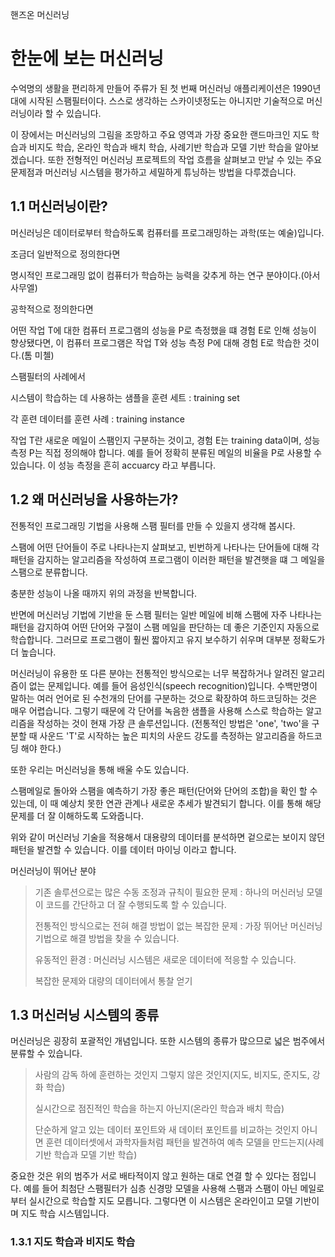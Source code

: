 핸즈온 머신러닝



# 한눈에 보는 머신러닝

수억명의 생활을 편리하게 만들어 주류가 된 첫 번째 머신러닝 애플리케이션은 1990년대에 시작된 스팸필터이다. 스스로 생각하는 스카이넷정도는 아니지만 기술적으로 머신러닝이라 할  수 있습니다.



이 장에서는 머신러닝의 그림을 조망하고 주요 영역과 가장 중요한 랜드마크인 지도 학습과 비지도 학습, 온라인 학습과 배치 학습, 사례기반 학습과 모델 기반 학습을 알아보겠습니다. 또한 전형적인 머신러닝 프로젝트의 작업 흐름을 살펴보고 만날 수 있는 주요 문제점과 머신러닝 시스템을 평가하고 세밀하게 튜닝하는 방법을 다루겠습니다.



## 1.1 머신러닝이란?

머신러닝은 데이터로부터 학습하도록 컴퓨터를 프로그래밍하는 과학(또는 예술)입니다.



조금더 일반적으로 정의한다면

명시적인 프로그래밍 없이 컴퓨터가 학습하는 능력을 갖추게 하는 연구 분야이다.(아서 사무엘)



공학적으로 정의한다면

어떤 작업 T에 대한 컴퓨터 프로그램의 성능을 P로 측정했을 떄 경험 E로 인해 성능이 향상됐다면, 이 컴퓨터 프로그램은 작업 T와 성능 측정 P에 대해 경험 E로 학습한 것이다.(톰 미첼)



스팸필터의 사례에서

시스템이 학습하는 데 사용하는 샘플을 훈련 세트 : training set

각 훈련 데이터를 훈련 사례 : training instance

작업 T란 새로운 메일이 스팸인지 구분하는 것이고, 경험 E는 training data이며, 성능 측정 P는 직접 정의해야 합니다. 예를 들어 정확히 분류된 메일의 비율을 P로 사용할 수 있습니다. 이 성능 측정을 흔히 accuarcy 라고 부릅니다.



## 1.2 왜 머신러닝을 사용하는가?

전통적인 프로그래밍 기법을 사용해 스팸 필터를 만들 수 있을지 생각해 봅시다.

스팸에 어떤 단어들이 주로 나타나는지 살펴보고, 빈번하게 나타나는 단어들에 대해 각 패턴을 감지하는 알고리즘을 작성하여 프로그램이 이러한 패턴을 발견햇을 떄 그 메일을 스팸으로 분류합니다.

충분한 성능이 나올 때까지 위의 과정을 반복합니다.



반면에 머신러닝 기법에 기반을 둔 스팸 필터는 일반 메일에 비해 스팸에 자주 나타나는 패턴을 감지하여 어떤 단어와 구절이 스팸 메일을 판단하는 데 좋은 기준인지 자동으로 학습합니다. 그러므로 프로그램이 훨씬 짧아지고 유지 보수하기 쉬우며 대부분 정확도가 더 높습니다.



머신러닝이 유용한 또 다른 분야는 전통적인 방식으로는 너무 복잡하거나 알려진 알고리즘이 없는 문제입니다. 예를 들어 음성인식(speech recognition)입니다. 수백만명이 말하는 여러 언어로 된 수천개의 단어를 구분하는 것으로 확장하여 하드코딩하는 것은 매우 어렵습니다. 그렇기 때문에 각 단어를 녹음한 샘플을 사용해 스스로 학습하는 알고리즘을 작성하는 것이 현재 가장 큰 솔루션입니다. (전통적인 방법은 'one', 'two'을 구분할 때 사운드 'T'로 시작하는 높은 피치의 사운드 강도를 측정하는 알고리즘을 하드코딩 해야 한다.)



또한 우리는 머신러닝을 통해 배울 수도 있습니다.

스팸메일로 돌아와 스팸을 예측하기 가장 좋은 패턴(단어와 단어의 조합)을 확인 할 수 있는데, 이 때 예상치 못한 연관 관계나 새로운 추세가 발견되기 합니다. 이를 통해 해당 문제를 더 잘 이해하도록 도와줍니다.



위와 같이 머신러닝 기술을 적용해서 대용량의 데이터를 분석하면 겉으로는 보이지 않던 패턴을 발견할 수 있습니다. 이를 데이터 마이닝 이라고 합니다.



머신러닝이 뛰어난 분야

> 기존 솔루션으로는 많은 수동 조정과 규칙이 필요한 문제 : 하나의 머신러닝 모델이 코드를 간단하고 더 잘 수행되도록 할 수 있습니다.
>
> 전통적인 방식으로는 전혀 해결 방법이 없는 복잡한 문제 : 가장 뛰어난 머신러닝 기법으로 해결 방법을 찾을 수 있습니다.
>
> 유동적인 환경 : 머신러닝 시스템은 새로운 데이터에 적응할 수 있습니다.
>
> 복잡한 문제와 대량의 데이터에서 통찰 얻기



## 1.3 머신러닝 시스템의 종류

머신러닝은 굉장히 포괄적인 개념입니다. 또한 시스템의 종류가 많으므로 넓은 범주에서 분류할 수 있습니다.

> 사람의 감독 하에 훈련하는 것인지 그렇지 않은 것인지(지도, 비지도, 준지도, 강화 학습)
>
> 실시간으로 점진적인 학습을 하는지 아닌지(온라인 학습과 배치 학습)
>
> 단순하게 알고 있는 데이터 포인트와 새 데이터 포인트를 비교하는 것인지 아니면 훈련 데이터셋에서 과학자들처럼 패턴을 발견하여 예측 모델을 만드는지(사례 기반 학습과 모델 기반 학습)

중요한 것은 위의 범주가 서로 배타적이지 않고 원하는 대로 연결 할 수 있다는 점입니다. 예를 들어 최첨단 스팸필터가 심층 신경망 모델을 사용해 스팸과 스팸이 아닌 메일로부터 실시간으로 학습할 지도 모릅니다. 그렇다면 이 시스템은 온라인이고 모델 기반이며 지도 학습 시스템입니다.



### 1.3.1 지도 학습과 비지도 학습













































